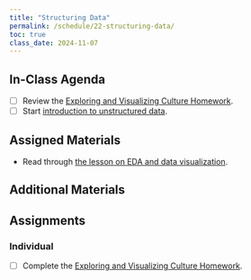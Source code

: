 ```yaml
---
title: "Structuring Data"
permalink: /schedule/22-structuring-data/
toc: true
class_date: 2024-11-07
---
```


## In-Class Agenda

- [ ] Review the [Exploring and Visualizing Culture Homework]({{site.baseurl}}/materials/interpreting-communicating-humanities-data/02-eda-data-viz#exploring-and-visualizing-culture-homework).
- [ ] Start [introduction to unstructured data]({{site.baseurl}}/materials/interpreting-communicating-humanities-data/03-intro-text).

## Assigned Materials

- Read through [the lesson on EDA and data visualization]({{site.baseurl}}/materials/interpreting-communicating-humanities-data/02-eda-data-viz).

## Additional Materials

## Assignments

### Individual

- [ ] Complete the [Exploring and Visualizing Culture Homework]({{site.baseurl}}/materials/interpreting-communicating-humanities-data/02-eda-data-viz#exploring-and-visualizing-culture-homework).